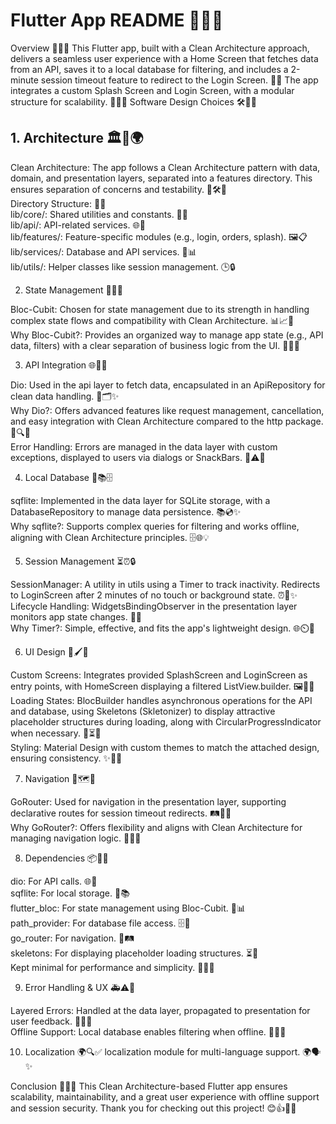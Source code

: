 # Flutter App README 🚀🎈✨
Overview 🌟🌈💖
This Flutter app, built with a Clean Architecture approach, delivers a seamless user experience with a Home Screen that fetches data from an API, saves it to a local database for filtering, and includes a 2-minute session timeout feature to redirect to the Login Screen. 🌻📱 The app integrates a custom Splash Screen and Login Screen, with a modular structure for scalability. 🎉🎊🥳
Software Design Choices 🛠️🔧💡
## 1. Architecture 🏛️🗼🌍

Clean Architecture: The app follows a Clean Architecture pattern with data, domain, and presentation layers, separated into a features directory. This ensures separation of concerns and testability. 🧩🛠️📐  
Directory Structure: 📂✨  
lib/core/: Shared utilities and constants. 🧰🔩  
lib/api/: API-related services. 🌐📡  
lib/features/: Feature-specific modules (e.g., login, orders, splash). 🖼️📋  
lib/services/: Database and API services. 💾📊  
lib/utils/: Helper classes like session management. 🕒🔒



2. State Management 🧠💭✨

Bloc-Cubit: Chosen for state management due to its strength in handling complex state flows and compatibility with Clean Architecture. 📊📈🌟  
Why Bloc-Cubit?: Provides an organized way to manage app state (e.g., API data, filters) with a clear separation of business logic from the UI. 🚀🎯💼

3. API Integration 🌐📡🚀

Dio: Used in the api layer to fetch data, encapsulated in an ApiRepository for clean data handling. 📡🗂️✨  
Why Dio?: Offers advanced features like request management, cancellation, and easy integration with Clean Architecture compared to the http package. 🚀🔍🌟  
Error Handling: Errors are managed in the data layer with custom exceptions, displayed to users via dialogs or SnackBars. 🚨⚠️💬

4. Local Database 💾📚🗄️

sqflite: Implemented in the data layer for SQLite storage, with a DatabaseRepository to manage data persistence. 📚💿✨  
Why sqflite?: Supports complex queries for filtering and works offline, aligning with Clean Architecture principles. 🗄️🌐💡


5. Session Management ⏳⏰🔒

SessionManager: A utility in utils using a Timer to track inactivity. Redirects to LoginScreen after 2 minutes of no touch or background state. ⏰🚪✨  
Lifecycle Handling: WidgetsBindingObserver in the presentation layer monitors app state changes. 📱🔄  
Why Timer?: Simple, effective, and fits the app's lightweight design. 🌐⏲️💖

6. UI Design 🎨🖌️🌟

Custom Screens: Integrates provided SplashScreen and LoginScreen as entry points, with HomeScreen displaying a filtered ListView.builder. 🖼️📲✨  
Loading States: BlocBuilder handles asynchronous operations for the API and database, using Skeletons (Skletonizer) to display attractive placeholder structures during loading, along with CircularProgressIndicator when necessary. 🌈⏳💫  
Styling: Material Design with custom themes to match the attached design, ensuring consistency. ✨🎀🌼

7. Navigation 🧭🗺️🚀

GoRouter: Used for navigation in the presentation layer, supporting declarative routes for session timeout redirects. 🛤️📍✨  
Why GoRouter?: Offers flexibility and aligns with Clean Architecture for managing navigation logic. 🧭🚀🌟


8. Dependencies 📦🎁🧳

dio: For API calls. 🌐📡  
sqflite: For local storage. 💾📚  
flutter_bloc: For state management using Bloc-Cubit. 🧠📊  
path_provider: For database file access. 🗄️📂  
go_router: For navigation. 🧭🛤️  
skeletons: For displaying placeholder loading structures. ⏳💫  
Kept minimal for performance and simplicity. 🧳✨💡

9. Error Handling & UX 🚑⚠️💬

Layered Errors: Handled at the data layer, propagated to presentation for user feedback. 🚨📢✨  
Offline Support: Local database enables filtering when offline. 📴💾🌟

10. Localization 🌍🔍✅
localization module for multi-language support. 🌍🗣️✨  


Conclusion 🎉🎊🥳
This Clean Architecture-based Flutter app ensures scalability, maintainability, and a great user experience with offline support and session security. Thank you for checking out this project! 😊👍🌟✨
